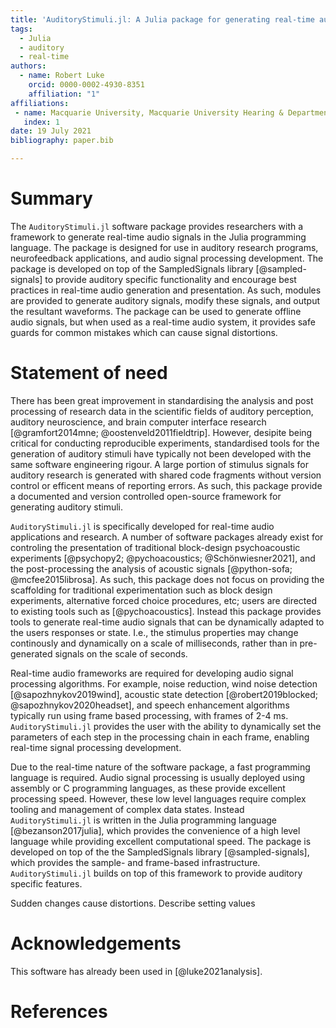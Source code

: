 ```yaml
---
title: 'AuditoryStimuli.jl: A Julia package for generating real-time auditory stimuli'
tags:
  - Julia
  - auditory
  - real-time
authors:
  - name: Robert Luke
    orcid: 0000-0002-4930-8351
    affiliation: "1"
affiliations:
 - name: Macquarie University, Macquarie University Hearing & Department of Linguistics, Australian Hearing Hub, Sydney, New South Wales, Australia
   index: 1
date: 19 July 2021
bibliography: paper.bib

---
```


# Summary

The `AuditoryStimuli.jl` software package provides researchers with a framework to generate real-time audio signals in the Julia programming language.
The package is designed for use in auditory research programs, neurofeedback applications, and audio signal processing development.
The package is developed on top of the SampledSignals library [@sampled-signals] to provide auditory specific functionality and encourage best practices in real-time audio generation and presentation.
As such, modules are provided to generate auditory signals, modify these signals, and output the resultant waveforms.
The package can be used to generate offline audio signals,
but when used as a real-time audio system, it provides safe guards for common mistakes which can cause signal distortions.


# Statement of need

There has been great improvement in standardising the analysis and post processing of research data
in the scientific fields of auditory perception, auditory neuroscience, and brain computer interface research [@gramfort2014mne; @oostenveld2011fieldtrip].
However, desipite being critical for conducting reproducible experiments, standardised tools for the generation of auditory stimuli have typically not been developed with the same software engineering rigour.
A large portion of stimulus signals for auditory research is generated with shared code fragments without version control or efficent means of reporting errors.
As such, this package provide a documented and version controlled open-source framework for generating auditory stimuli.

`AuditoryStimuli.jl` is specifically developed for real-time audio applications and research.
A number of software packages already exist for controling the presentation of traditional block-design psychoacoustic experiments [@psychopy2; @pychoacoustics; @Schönwiesner2021],
and the post-processing the analysis of acoustic signals [@python-sofa; @mcfee2015librosa].
As such, this package does not focus on providing the scaffolding for traditional experimentation
such as block design experiments, alternative forced choice procedures, etc;
users are directed to existing tools such as [@pychoacoustics].
Instead this package provides tools to generate real-time audio signals that can be dynamically adapted to the users responses or state.
I.e., the stimulus properties may change continously and dynamically on a scale of milliseconds,
rather than in pre-generated signals on the scale of seconds.

Real-time audio frameworks are required for developing audio signal processing algorithms.
For example, noise reduction, wind noise detection [@sapozhnykov2019wind], acoustic state detection [@robert2019blocked; @sapozhnykov2020headset],
and speech enhancement algorithms typically run using frame based processing, with frames of 2-4 ms.
`AuditoryStimuli.jl` provides the user with the ability to dynamically set the parameters of each step in the processing chain in each frame,
enabling real-time signal processing development.

Due to the real-time nature of the software package, a fast programming language is required.
Audio signal processing is usually deployed using assembly or C programming languages, as these provide excellent processing speed.
However, these low level languages require complex tooling and management of complex data states.
Instead `AuditoryStimuli.jl` is written in the Julia programming language [@bezanson2017julia],
which provides the convenience of a high level language while providing excellent computational speed.
The package is developed on top of the the SampledSignals library [@sampled-signals], which provides the sample- and frame-based infrastructure.
`AuditoryStimuli.jl` builds on top of this framework to provide auditory specific features.



Sudden changes cause distortions. Describe setting values






# Acknowledgements

This software has already been used in [@luke2021analysis].


# References
